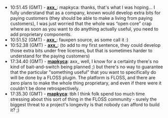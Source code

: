 * <a id="10:51.45">10:51.45 (GMT)</a> - __[axx_](https://github.com/axx_)__: mapkyca: thanks, that's what I was hoping… I fully understand that as a company, known would develop extra bits for paying customers (they should be able to make a living from paying customers), I was just worried that the whole was “open core” crap where as soon as you want to do anything  actually useful, you need to add proprietary components.
* <a id="10:51.52">10:51.52 (GMT)</a> - __[axx_](https://github.com/axx_)__: fauxpen source, as some call it :)
* <a id="10:52.38">10:52.38 (GMT)</a> - __[axx_](https://github.com/axx_)__: (to add to my first sentence, they could develop those extra bits under free licenses, but that is sometimes harder to understand for the paying customers)
* <a id="17:34.40">17:34.40 (GMT)</a> - __[mapkyca](https://github.com/mapkyca)__: axx_ well, I know for a certainty there's no kind of bait-and-switch being planned ;) but there's no way to guarantee that the particular "something useful" that you want to specifically do will be done by a FLOSS plugin. The platform is FLOSS, and there are zero plans to make the whole thing proprietary, and even if there were it couldn't be done retrospectively.
* <a id="17:35.30">17:35.30 (GMT)</a> - __[mapkyca](https://github.com/mapkyca)__: tbh I think folk spend too much time stressing about this sort of thing in the FLOSS community - surely the biggest threat to a project's longevity is that nobody can afford to build it? ;)

